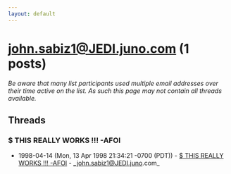 ```yaml
---
layout: default
---
```


# john.sabiz1@JEDI.juno.com (1 posts)

_Be aware that many list participants used multiple email addresses over their time active on the list. As such this page may not contain all threads available._

## Threads

### $ THIS REALLY WORKS !!! -AFOI
+ 1998-04-14 (Mon, 13 Apr 1998 21:34:21 -0700 (PDT)) - [$ THIS REALLY WORKS !!! -AFOI](/archive/1998/04/202c782140d6b9997dfec3aa5195a51a8d6ff8e1688d79e6da75be79c7c2d053) - _john.sabiz1@JEDI.juno.com_

